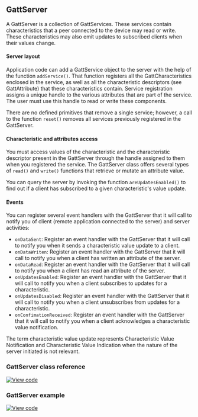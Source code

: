 ## GattServer

A GattServer is a collection of GattServices. These services contain characteristics that a peer connected to the device may read or write. These characteristics may also emit updates to subscribed clients when their values change.

#### Server layout

Application code can add a GattService object to the server with the help of the function `addService()`. That function registers all the GattCharacteristics enclosed in the service, as well as all the characteristic descriptors (see GattAttribute) that these characteristics contain. Service registration assigns a unique handle to the various attributes that are part of the service. The user must use this handle to read or write these components.

There are no defined primitives that remove a single service; however, a call to the function `reset()` removes all services previously registered in the GattServer.

#### Characteristic and attributes access

You must access values of the characteristic and the characteristic descriptor present in the GattServer through the handle assigned to them when you registered the service. The GattServer class offers several types of `read()` and `write()` functions that retrieve or mutate an attribute value.

You can query the server by invoking the function `areUpdatesEnabled()` to find out if a client has subscribed to a given characteristic's value update.

#### Events

You can register several event handlers with the GattServer that it will call to notify you of client (remote application connected to the server) and server activities:

- `onDataSent`: Register an event handler with the GattServer that it will call to notify you when it sends a characteristic value update to a client.
- `onDataWriten`: Register an event handler with the GattServer that it will call to notify you when a client has written an attribute of the server.
- `onDataRead`: Register an event handler with the GattServer that it will call to notify you when a client has read an attribute of the server.
- `onUpdatesEnabled`: Register an event handler with the GattServer that it will call to notify you when a client subscribes to updates for a characteristic.
- `onUpdatesDisabled`: Register an event handler with the GattServer that it will call to notify you when a client unsubscribes from updates for a characteristic.
- `onConfimationReceived`: Register an event handler with the GattServer that it will call to notify you when a client acknowledges a characteristic value notification.

The term characteristic value update represents Characteristic Value Notification and Characteristic Value Indication when the nature of the server initiated is not relevant.

### GattServer class reference

[![View code](https://www.mbed.com/embed/?type=library)](https://os.mbed.com/docs/v5.9/mbed-os-api-doxy/class_gatt_server.html)

### GattServer example

[![View code](https://www.mbed.com/embed/?url=https://os.mbed.com/teams/mbed-os-examples/code/mbed-os-example-ble-GattServer/)](https://os.mbed.com/teams/mbed-os-examples/code/mbed-os-example-ble-GattServer/file/8fbed496a023/main.cpp)
